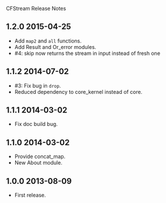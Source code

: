 CFStream Release Notes

1.2.0 2015-04-25
----------------
* Add `map2` and `all` functions. 
* Add Result and Or_error modules.
* #4: skip now returns the stream in input instead of fresh one

1.1.2 2014-07-02
-------------------------
* #3: Fix bug in `drop`.
* Reduced dependency to core_kernel instead of core.

1.1.1 2014-03-02
-------------------------
* Fix doc build bug.

1.1.0 2014-03-02
-------------------------
* Provide concat_map.
* New About module.

1.0.0 2013-08-09
-------------------------
* First release.
